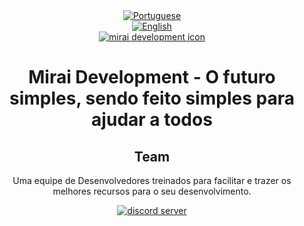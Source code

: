 <div align="center">
    <a href="https://github.com/MiraiDevelopment/.github/tree/pt" alt="Português">
        <img alt="Portuguese" src="https://img.shields.io/static/v1?style=for-the-badge&label=Ling&message=Portugues&color=2490f8">
    </a>
</div>
<div align="center">
    <a href="https://github.com/MiraiDevelopment" alt="English">
        <img alt="English" src="https://img.shields.io/static/v1?style=for-the-badge&label=Translate%20for&message=English&color=2490f8">
    </a>
</div>
<div align="center">
    <a href="https://github.com/MiraiDevelopment"><img src="https://user-images.githubusercontent.com/61317250/165420224-69c368fe-3990-4943-a75d-78c7d18aa320.png" alt="mirai development icon" /></a>
    <h1>Mirai Development - O futuro simples, sendo feito simples para ajudar a todos</h1>
    <h2>Team</h2>
    <p>Uma equipe de Desenvolvedores treinados para facilitar e trazer os melhores recursos para o seu desenvolvimento.</p>
    <a href="https://discord.gg/gNFEMrHshn"><img src="https://img.shields.io/discord/786392360475951154?style=for-the-badge&label=Chat&color=2490f8&logo=discord&logoColor=white" alt="discord server" /></a>
</div>
<br>

